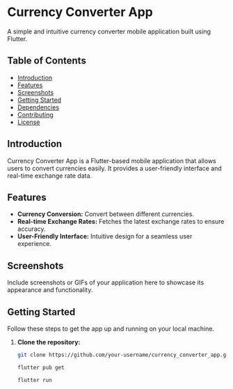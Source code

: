 # Currency Converter App

A simple and intuitive currency converter mobile application built using Flutter.

## Table of Contents

- [Introduction](#introduction)
- [Features](#features)
- [Screenshots](#screenshots)
- [Getting Started](#getting-started)
- [Dependencies](#dependencies)
- [Contributing](#contributing)
- [License](#license)

## Introduction

Currency Converter App is a Flutter-based mobile application that allows users to convert currencies easily. It provides a user-friendly interface and real-time exchange rate data.

## Features

- **Currency Conversion:** Convert between different currencies.
- **Real-time Exchange Rates:** Fetches the latest exchange rates to ensure accuracy.
- **User-Friendly Interface:** Intuitive design for a seamless user experience.

## Screenshots

Include screenshots or GIFs of your application here to showcase its appearance and functionality.

## Getting Started

Follow these steps to get the app up and running on your local machine.

1. **Clone the repository:**

   ```bash
   git clone https://github.com/your-username/currency_converter_app.git

   flutter pub get
   
   flutter run

  ```#Make sure you have an emulator or a physical device connected.
